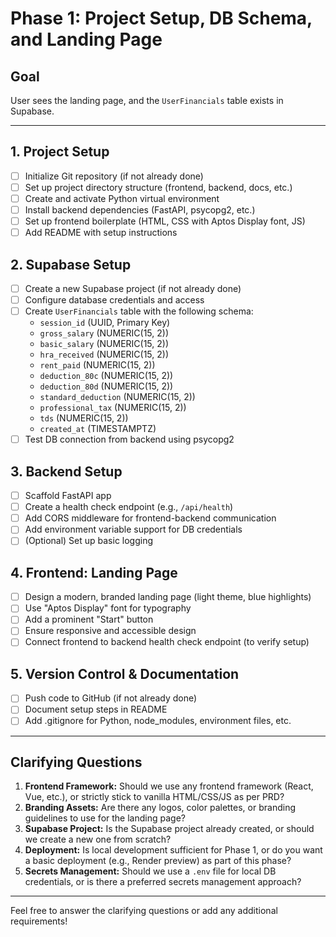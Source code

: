 # Phase 1: Project Setup, DB Schema, and Landing Page

## Goal
User sees the landing page, and the `UserFinancials` table exists in Supabase.

---

## 1. Project Setup
- [ ] Initialize Git repository (if not already done)
- [ ] Set up project directory structure (frontend, backend, docs, etc.)
- [ ] Create and activate Python virtual environment
- [ ] Install backend dependencies (FastAPI, psycopg2, etc.)
- [ ] Set up frontend boilerplate (HTML, CSS with Aptos Display font, JS)
- [ ] Add README with setup instructions

## 2. Supabase Setup
- [ ] Create a new Supabase project (if not already done)
- [ ] Configure database credentials and access
- [ ] Create `UserFinancials` table with the following schema:
    - `session_id` (UUID, Primary Key)
    - `gross_salary` (NUMERIC(15, 2))
    - `basic_salary` (NUMERIC(15, 2))
    - `hra_received` (NUMERIC(15, 2))
    - `rent_paid` (NUMERIC(15, 2))
    - `deduction_80c` (NUMERIC(15, 2))
    - `deduction_80d` (NUMERIC(15, 2))
    - `standard_deduction` (NUMERIC(15, 2))
    - `professional_tax` (NUMERIC(15, 2))
    - `tds` (NUMERIC(15, 2))
    - `created_at` (TIMESTAMPTZ)
- [ ] Test DB connection from backend using psycopg2

## 3. Backend Setup
- [ ] Scaffold FastAPI app
- [ ] Create a health check endpoint (e.g., `/api/health`)
- [ ] Add CORS middleware for frontend-backend communication
- [ ] Add environment variable support for DB credentials
- [ ] (Optional) Set up basic logging

## 4. Frontend: Landing Page
- [ ] Design a modern, branded landing page (light theme, blue highlights)
- [ ] Use "Aptos Display" font for typography
- [ ] Add a prominent "Start" button
- [ ] Ensure responsive and accessible design
- [ ] Connect frontend to backend health check endpoint (to verify setup)

## 5. Version Control & Documentation
- [ ] Push code to GitHub (if not already done)
- [ ] Document setup steps in README
- [ ] Add .gitignore for Python, node_modules, environment files, etc.

---

## Clarifying Questions
1. **Frontend Framework:** Should we use any frontend framework (React, Vue, etc.), or strictly stick to vanilla HTML/CSS/JS as per PRD?
2. **Branding Assets:** Are there any logos, color palettes, or branding guidelines to use for the landing page?
3. **Supabase Project:** Is the Supabase project already created, or should we create a new one from scratch?
4. **Deployment:** Is local development sufficient for Phase 1, or do you want a basic deployment (e.g., Render preview) as part of this phase?
5. **Secrets Management:** Should we use a `.env` file for local DB credentials, or is there a preferred secrets management approach?

---

Feel free to answer the clarifying questions or add any additional requirements! 